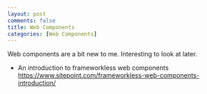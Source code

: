 ```yaml
---
layout: post
comments: false
title: Web Components
categories: [Web Components]
---
```


Web components are a bit new to me. Interesting to look at later.

- An introduction to frameworkless web components <a href = "https://www.sitepoint.com/frameworkless-web-components-introduction/" target = "_blank">https://www.sitepoint.com/frameworkless-web-components-introduction/</a>

